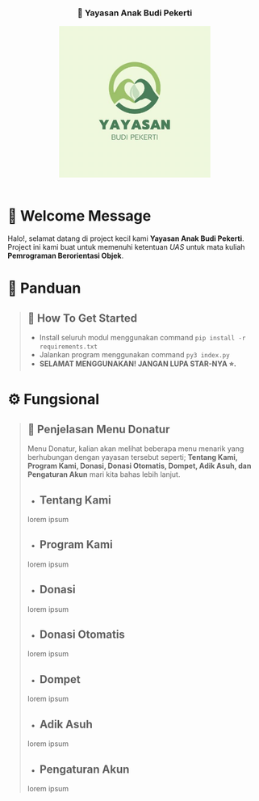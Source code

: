 
<div style="text-align: center;">
    <h3>👶 Yayasan Anak Budi Pekerti</h3>
    <img src="etc/media/logo.jpeg" alt="Logo Budi Pekerti" style="width: 300px; height: auto;">
</div>

<br>

# 👋 Welcome Message

Halo!, selamat datang di project kecil kami **Yayasan Anak Budi Pekerti**. Project ini kami buat untuk memenuhi ketentuan *UAS* untuk mata kuliah **Pemrograman Berorientasi Objek**.




# 📙 Panduan

> ## 👻 How To Get Started 
>
> - Install seluruh modul menggunakan command `pip install -r requirements.txt`
> - Jalankan program menggunakan command `py3 index.py`
> - **SELAMAT MENGGUNAKAN! JANGAN LUPA STAR-NYA ⭐.**



# ⚙️ Fungsional

> ## 🤑 Penjelasan Menu Donatur
>
> Menu Donatur, kalian akan melihat beberapa menu menarik yang berhubungan dengan yayasan tersebut seperti; **Tentang Kami, Program Kami, Donasi, Donasi Otomatis, Dompet, Adik Asuh, dan Pengaturan Akun** mari kita bahas lebih lanjut.
>
>
> - ## Tentang Kami
> lorem ipsum
> - ## Program Kami
>  lorem ipsum
> - ## Donasi 
>  lorem ipsum
> - ## Donasi Otomatis
>  lorem ipsum
> - ## Dompet
>  lorem ipsum
> - ## Adik Asuh
>  lorem ipsum
> - ## Pengaturan Akun
>  lorem ipsum

